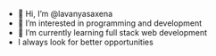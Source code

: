 - 👋 Hi, I’m @lavanyasaxena
- 👀 I’m interested in programming and development
- 🌱 I’m currently learning full stack web development
- I always look for better opportunities

<!---
lavanyasaxena/lavanyasaxena is a ✨ special ✨ repository because its `README.md` (this file) appears on your GitHub profile.
You can click the Preview link to take a look at your changes.
--->
